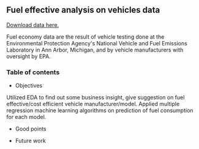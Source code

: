 ## Fuel effective analysis on vehicles data

[Download data here.](https://www.fueleconomy.gov/feg/download.shtml)

Fuel economy data are the result of vehicle testing done at the Environmental Protection Agency's National Vehicle and Fuel Emissions Laboratory in Ann Arbor, Michigan, and by vehicle manufacturers with oversight by EPA.

### Table of contents

- Objectives

Utilized EDA to find out some business insight, give suggestion on fuel effective/cost efficient vehicle manufacturer/model. Applied multiple regression machine learning algorithms on prediction of fuel consumption for each model.

- Good points


- Future work

